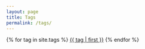 ```yaml
---
layout: page
title: Tags
permalink: /tags/
---
```


{% for tag in site.tags %}
<a class="page-link" href="/tag/{{ tag | first }}">{{ tag | first }}</a>
{% endfor %}
